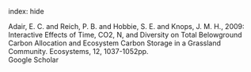 index: hide

<div class="Citation">

  <div class="Citation-body">
    <div class="Citation-text">Adair, E. C. and Reich, P. B. and Hobbie, S. E. and Knops, J. M. H., 2009: Interactive Effects of Time, CO2, N, and Diversity on Total Belowground Carbon Allocation and Ecosystem Carbon Storage in a Grassland Community. <span class="Article-journal">Ecosystems, </span><span class="Article-volume">12, </span>1037-1052pp.</div>
    <div class="Citation-links">
      <div class="CitationLink" data-href="https://scholar.google.com/scholar?q=Interactive+Effects+of+Time%2C+CO2%2C+N%2C+and+Diversity+on+Total+Belowground+Carbon+Allocation+and+Ecosystem+Carbon+Storage+in+a+Grassland+Community">
        <div class="CitationLink-icon CitationLink-Scholar"></div>
        <div class="CitationLink-text">Google Scholar</div>
      </div>
    </div>
  </div>
</div>


<div class="Citation-copy">

</div>